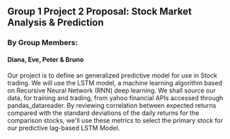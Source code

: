 ## Group 1 Project 2 Proposal: Stock Market Analysis & Prediction

### By Group Members: 
#### Diana, Eve, Peter & Bruno


Our project is to define an generalized predictive model for use in Stock trading.  We will use the LSTM model, a machine learning algorithm based on Recursive Neural Network (RNN) deep learning. We shall source our data, for training and trading, from yahoo financial APIs accessed through pandas_datareader. By reviewing correlation between expected returns compared with the standard deviations of the daily returns for the comparison stocks, we'll use these metrics to select the primary stock for our predictive lag-based LSTM Model.


